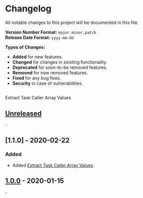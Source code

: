 # Changelog

All notable changes to this project will be documented in this file.

**Version Number Format:** `major.minor.patch`  
**Release Date Format:** `yyyy-mm-dd`  

**Types of Changes:**
- **Added** for new features.
- **Changed** for changes in existing functionality.
- **Deprecated** for soon-to-be removed features.
- **Removed** for now removed features.
- **Fixed** for any bug fixes.
- **Security** in case of vulnerabilities.
##
Extract Task Caller Array Values

## [Unreleased]

`-`


## [1.1.0] - 2020-02-22

### Added
- Added [Extract Task Caller Array Values](extract_task_caller_array_values).


## [1.0.0] - 2020-01-15

`-`
##


[unreleased]: https://github.com/agnostic-apollo/Tasker-Random-Stuff/compare/v1.0.0...HEAD
[1.0.0]: https://github.com/agnostic-apollo/Tasker-Random-Stuff/releases
